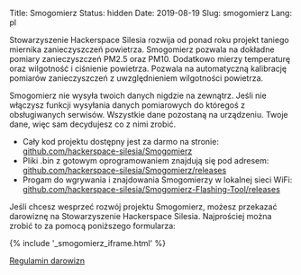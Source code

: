 Title: Smogomierz
Status: hidden
Date: 2019-08-19
Slug: smogomierz
Lang: pl

Stowarzyszenie Hackerspace Silesia rozwija od ponad roku projekt taniego miernika zanieczyszczeń powietrza. Smogomierz pozwala na dokładne pomiary zanieczyszczeń PM2.5 oraz PM10. Dodatkowo mierzy temperaturę oraz wilgotność i ciśnienie powietrza. Pozwala na automatyczną kalibrację pomiarów zanieczyszczeń z uwzględnieniem wilgotności powietrza.

Smogomierz nie wysyła twoich danych nigdzie na zewnątrz. Jeśli nie włączysz funkcji wysyłania danych pomiarowych do któregoś z obsługiwanych serwisów. Wszystkie dane pozostaną na urządzeniu. Twoje dane, więc sam decydujesz co z nimi zrobić.

* Cały kod projektu dostępny jest za darmo na stronie: [github.com/hackerspace-silesia/Smogomierz](https://github.com/hackerspace-silesia/Smogomierz)
* Pliki .bin z gotowym oprogramowaniem znajdują się pod adresem: [github.com/hackerspace-silesia/Smogomierz/releases](https://github.com/hackerspace-silesia/Smogomierz/releases)
* Progam do wgrywania i znajdowania Smogomierzy w lokalnej sieci WiFi: [github.com/hackerspace-silesia/Smogomierz-Flashing-Tool/releases](https://github.com/hackerspace-silesia/Smogomierz-Flashing-Tool/releases)

Jeśli chcesz wesprzeć rozwój projektu Smogomierz, możesz przekazać darowiznę na Stowarzyszenie Hackerspace Silesia. Najprościej można zrobić to za pomocą poniższego formularza:

{% include '_smogomierz_iframe.html' %}

[Regulamin darowizn](https://platnosci.ngo.pl/Podmiot/GetCampaignRegulation/1570)
